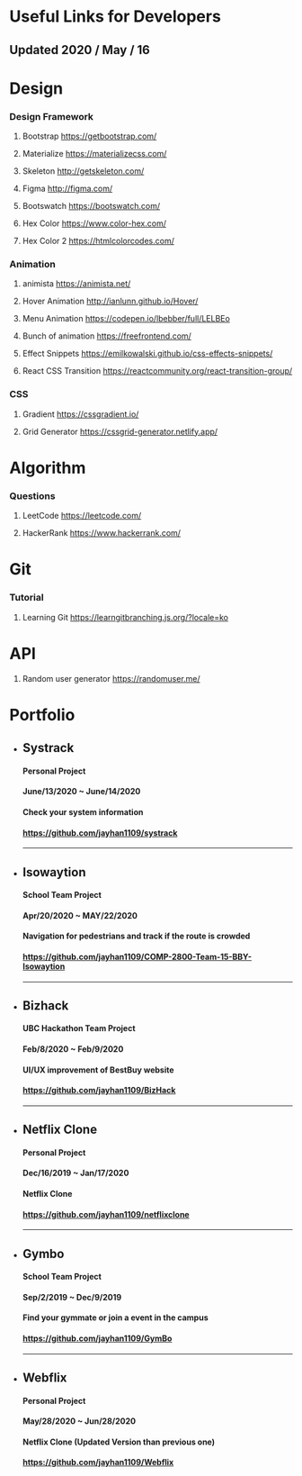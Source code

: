 # Useful Links for Developers

## Updated 2020 / May / 16

# Design

### Design Framework

1. Bootstrap
   https://getbootstrap.com/

2. Materialize
   https://materializecss.com/

3. Skeleton
   http://getskeleton.com/

4. Figma
   http://figma.com/

5. Bootswatch
   https://bootswatch.com/

6. Hex Color
   https://www.color-hex.com/

7. Hex Color 2
   https://htmlcolorcodes.com/

### Animation

1. animista
   https://animista.net/

2. Hover Animation
   http://ianlunn.github.io/Hover/

3. Menu Animation
   https://codepen.io/lbebber/full/LELBEo

4. Bunch of animation
   https://freefrontend.com/

5. Effect Snippets
   https://emilkowalski.github.io/css-effects-snippets/

6. React CSS Transition
   https://reactcommunity.org/react-transition-group/

### CSS

1. Gradient
   https://cssgradient.io/

2. Grid Generator
   https://cssgrid-generator.netlify.app/

# Algorithm

### Questions

1. LeetCode
   https://leetcode.com/

2. HackerRank
   https://www.hackerrank.com/

# Git

### Tutorial

1. Learning Git
   https://learngitbranching.js.org/?locale=ko

# API

1. Random user generator
   https://randomuser.me/

# Portfolio

- ## Systrack

  #### Personal Project

  #### June/13/2020 ~ June/14/2020

  #### Check your system information

  #### https://github.com/jayhan1109/systrack

  ***

- ## Isowaytion

  #### School Team Project

  #### Apr/20/2020 ~ MAY/22/2020

  #### Navigation for pedestrians and track if the route is crowded

  #### https://github.com/jayhan1109/COMP-2800-Team-15-BBY-Isowaytion

  ***

- ## Bizhack
  #### UBC Hackathon Team Project
  #### Feb/8/2020 ~ Feb/9/2020
  #### UI/UX improvement of BestBuy website
  #### https://github.com/jayhan1109/BizHack
  ***
- ## Netflix Clone

  #### Personal Project

  #### Dec/16/2019 ~ Jan/17/2020

  #### Netflix Clone

  #### https://github.com/jayhan1109/netflixclone

  ***

- ## Gymbo

  #### School Team Project

  #### Sep/2/2019 ~ Dec/9/2019

  #### Find your gymmate or join a event in the campus

  #### https://github.com/jayhan1109/GymBo

  ***

- ## Webflix

  #### Personal Project

  #### May/28/2020 ~ Jun/28/2020

  #### Netflix Clone (Updated Version than previous one)

  #### https://github.com/jayhan1109/Webflix
